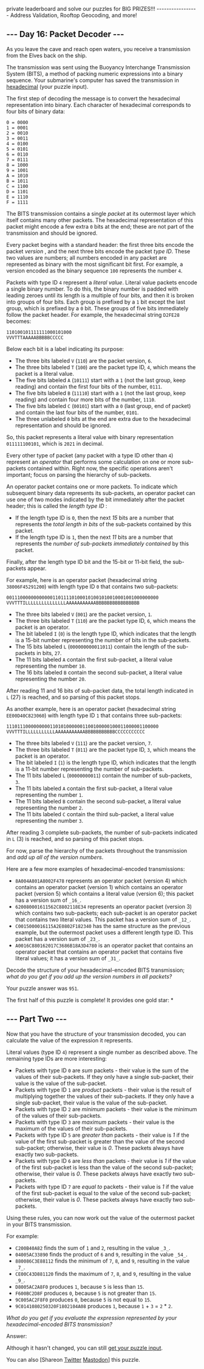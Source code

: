 private leaderboard and solve our puzzles for BIG PRIZES!!! -----------------
Address Validation, Rooftop Geocoding, and more!

## \--- Day 16: Packet Decoder ---

As you leave the cave and reach open waters, you receive a transmission from
the Elves back on the ship.

The transmission was sent using the Buoyancy Interchange Transmission System
(BITS), a method of packing numeric expressions into a binary sequence. Your
submarine's computer has saved the transmission in
[hexadecimal](https://en.wikipedia.org/wiki/Hexadecimal) (your puzzle input).

The first step of decoding the message is to convert the hexadecimal
representation into binary. Each character of hexadecimal corresponds to four
bits of binary data:

    
    
    0 = 0000
    1 = 0001
    2 = 0010
    3 = 0011
    4 = 0100
    5 = 0101
    6 = 0110
    7 = 0111
    8 = 1000
    9 = 1001
    A = 1010
    B = 1011
    C = 1100
    D = 1101
    E = 1110
    F = 1111
    

The BITS transmission contains a single _packet_ at its outermost layer which
itself contains many other packets. The hexadecimal representation of this
packet might encode a few extra `0` bits at the end; these are not part of the
transmission and should be ignored.

Every packet begins with a standard header: the first three bits encode the
packet _version_ , and the next three bits encode the packet _type ID_. These
two values are numbers; all numbers encoded in any packet are represented as
binary with the most significant bit first. For example, a version encoded as
the binary sequence `100` represents the number `4`.

Packets with type ID `4` represent a _literal value_. Literal value packets
encode a single binary number. To do this, the binary number is padded with
leading zeroes until its length is a multiple of four bits, and then it is
broken into groups of four bits. Each group is prefixed by a `1` bit except
the last group, which is prefixed by a `0` bit. These groups of five bits
immediately follow the packet header. For example, the hexadecimal string
`D2FE28` becomes:

    
    
    110100101111111000101000
    VVVTTTAAAAABBBBBCCCCC
    

Below each bit is a label indicating its purpose:

  * The three bits labeled `V` (`110`) are the packet version, `6`.
  * The three bits labeled `T` (`100`) are the packet type ID, `4`, which means the packet is a literal value.
  * The five bits labeled `A` (`10111`) start with a `1` (not the last group, keep reading) and contain the first four bits of the number, `0111`.
  * The five bits labeled `B` (`11110`) start with a `1` (not the last group, keep reading) and contain four more bits of the number, `1110`.
  * The five bits labeled `C` (`00101`) start with a `0` (last group, end of packet) and contain the last four bits of the number, `0101`.
  * The three unlabeled `0` bits at the end are extra due to the hexadecimal representation and should be ignored.

So, this packet represents a literal value with binary representation
`011111100101`, which is `2021` in decimal.

Every other type of packet (any packet with a type ID other than `4`)
represent an _operator_ that performs some calculation on one or more sub-
packets contained within. Right now, the specific operations aren't important;
focus on parsing the hierarchy of sub-packets.

An operator packet contains one or more packets. To indicate which subsequent
binary data represents its sub-packets, an operator packet can use one of two
modes indicated by the bit immediately after the packet header; this is called
the _length type ID_ :

  * If the length type ID is `0`, then the next _15_ bits are a number that represents the _total length in bits_ of the sub-packets contained by this packet.
  * If the length type ID is `1`, then the next _11_ bits are a number that represents the _number of sub-packets immediately contained_ by this packet.

Finally, after the length type ID bit and the 15-bit or 11-bit field, the sub-
packets appear.

For example, here is an operator packet (hexadecimal string `38006F45291200`)
with length type ID `0` that contains two sub-packets:

    
    
    00111000000000000110111101000101001010010001001000000000
    VVVTTTILLLLLLLLLLLLLLLAAAAAAAAAAABBBBBBBBBBBBBBBB
    

  * The three bits labeled `V` (`001`) are the packet version, `1`.
  * The three bits labeled `T` (`110`) are the packet type ID, `6`, which means the packet is an operator.
  * The bit labeled `I` (`0`) is the length type ID, which indicates that the length is a 15-bit number representing the number of bits in the sub-packets.
  * The 15 bits labeled `L` (`000000000011011`) contain the length of the sub-packets in bits, `27`.
  * The 11 bits labeled `A` contain the first sub-packet, a literal value representing the number `10`.
  * The 16 bits labeled `B` contain the second sub-packet, a literal value representing the number `20`.

After reading 11 and 16 bits of sub-packet data, the total length indicated in
`L` (27) is reached, and so parsing of this packet stops.

As another example, here is an operator packet (hexadecimal string
`EE00D40C823060`) with length type ID `1` that contains three sub-packets:

    
    
    11101110000000001101010000001100100000100011000001100000
    VVVTTTILLLLLLLLLLLAAAAAAAAAAABBBBBBBBBBBCCCCCCCCCCC
    

  * The three bits labeled `V` (`111`) are the packet version, `7`.
  * The three bits labeled `T` (`011`) are the packet type ID, `3`, which means the packet is an operator.
  * The bit labeled `I` (`1`) is the length type ID, which indicates that the length is a 11-bit number representing the number of sub-packets.
  * The 11 bits labeled `L` (`00000000011`) contain the number of sub-packets, `3`.
  * The 11 bits labeled `A` contain the first sub-packet, a literal value representing the number `1`.
  * The 11 bits labeled `B` contain the second sub-packet, a literal value representing the number `2`.
  * The 11 bits labeled `C` contain the third sub-packet, a literal value representing the number `3`.

After reading 3 complete sub-packets, the number of sub-packets indicated in
`L` (3) is reached, and so parsing of this packet stops.

For now, parse the hierarchy of the packets throughout the transmission and
_add up all of the version numbers_.

Here are a few more examples of hexadecimal-encoded transmissions:

  * `8A004A801A8002F478` represents an operator packet (version 4) which contains an operator packet (version 1) which contains an operator packet (version 5) which contains a literal value (version 6); this packet has a version sum of `_16_`.
  * `620080001611562C8802118E34` represents an operator packet (version 3) which contains two sub-packets; each sub-packet is an operator packet that contains two literal values. This packet has a version sum of `_12_`.
  * `C0015000016115A2E0802F182340` has the same structure as the previous example, but the outermost packet uses a different length type ID. This packet has a version sum of `_23_`.
  * `A0016C880162017C3686B18A3D4780` is an operator packet that contains an operator packet that contains an operator packet that contains five literal values; it has a version sum of `_31_`.

Decode the structure of your hexadecimal-encoded BITS transmission; _what do
you get if you add up the version numbers in all packets?_

Your puzzle answer was `951`.

The first half of this puzzle is complete! It provides one gold star: *

## \--- Part Two ---

Now that you have the structure of your transmission decoded, you can
calculate the value of the expression it represents.

Literal values (type ID `4`) represent a single number as described above. The
remaining type IDs are more interesting:

  * Packets with type ID `0` are _sum_ packets - their value is the sum of the values of their sub-packets. If they only have a single sub-packet, their value is the value of the sub-packet.
  * Packets with type ID `1` are _product_ packets - their value is the result of multiplying together the values of their sub-packets. If they only have a single sub-packet, their value is the value of the sub-packet.
  * Packets with type ID `2` are _minimum_ packets - their value is the minimum of the values of their sub-packets.
  * Packets with type ID `3` are _maximum_ packets - their value is the maximum of the values of their sub-packets.
  * Packets with type ID `5` are _greater than_ packets - their value is _1_ if the value of the first sub-packet is greater than the value of the second sub-packet; otherwise, their value is _0_. These packets always have exactly two sub-packets.
  * Packets with type ID `6` are _less than_ packets - their value is _1_ if the value of the first sub-packet is less than the value of the second sub-packet; otherwise, their value is _0_. These packets always have exactly two sub-packets.
  * Packets with type ID `7` are _equal to_ packets - their value is _1_ if the value of the first sub-packet is equal to the value of the second sub-packet; otherwise, their value is _0_. These packets always have exactly two sub-packets.

Using these rules, you can now work out the value of the outermost packet in
your BITS transmission.

For example:

  * `C200B40A82` finds the sum of `1` and `2`, resulting in the value `_3_`.
  * `04005AC33890` finds the product of `6` and `9`, resulting in the value `_54_`.
  * `880086C3E88112` finds the minimum of `7`, `8`, and `9`, resulting in the value `_7_`.
  * `CE00C43D881120` finds the maximum of `7`, `8`, and `9`, resulting in the value `_9_`.
  * `D8005AC2A8F0` produces `1`, because `5` is less than `15`.
  * `F600BC2D8F` produces `0`, because `5` is not greater than `15`.
  * `9C005AC2F8F0` produces `0`, because `5` is not equal to `15`.
  * `9C0141080250320F1802104A08` produces `1`, because `1` \+ `3` = `2` * `2`.

_What do you get if you evaluate the expression represented by your
hexadecimal-encoded BITS transmission?_

Answer:

Although it hasn't changed, you can still [get your puzzle input](16/input).

You can also [Shareon
[Twitter](https://twitter.com/intent/tweet?text=I%27ve+completed+Part+One+of+%22Packet+Decoder%22+%2D+Day+16+%2D+Advent+of+Code+2021&url=https%3A%2F%2Fadventofcode%2Ecom%2F2021%2Fday%2F16&related=ericwastl&hashtags=AdventOfCode)
[Mastodon](javascript:void\(0\);)] this puzzle.

